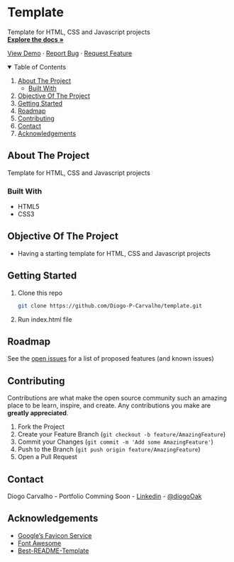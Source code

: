 # Template

Template for HTML, CSS and Javascript projects
<br>
<a href="https://github.com/Diogo-P-Carvalho/template/blob/main/README.md"><strong>Explore the docs »</strong></a>

<a href="#">View Demo</a>
·
<a href="https://github.com/Diogo-P-Carvalho/template/issues">Report Bug</a>
·
<a href="https://github.com/Diogo-P-Carvalho/template/issues">Request Feature</a>

<!-- TABLE OF CONTENTS -->
<details open="open">
  <summary>Table of Contents</summary>
  <ol>
    <li>
      <a href="#about-the-project">About The Project</a>
      <ul>
        <li><a href="#built-with">Built With</a></li>
      </ul>
    </li>
    <li>
        <a href="#objective-of-the-project">Objective Of The Project</a>
    </li>
    <li>
      <a href="#getting-started">Getting Started</a>      
    </li>
    <li><a href="#roadmap">Roadmap</a></li>
    <li><a href="#contributing">Contributing</a></li>
    <li><a href="#contact">Contact</a></li>
    <li><a href="#acknowledgements">Acknowledgements</a></li>
  </ol>
</details>

<!-- ABOUT THE PROJECT -->
## About The Project

Template for HTML, CSS and Javascript projects

### Built With

- HTML5
- CSS3

<!-- OBJECTIVE OF THE PROJECT -->
## Objective Of The Project

- Having a starting template for HTML, CSS and Javascript projects

<!-- GETTING STARTED -->
## Getting Started

1. Clone this repo
   ```sh
   git clone https://github.com/Diogo-P-Carvalho/template.git
   ```
2. Run index.html file

<!-- ROADMAP -->
## Roadmap

See the [open issues](https://github.com/Diogo-P-Carvalho/template/issues) for a list of proposed features (and known issues)

<!-- CONTRIBUTING -->
## Contributing

Contributions are what make the open source community such an amazing place to be learn, inspire, and create. Any contributions you make are **greatly appreciated**.

1. Fork the Project
2. Create your Feature Branch (`git checkout -b feature/AmazingFeature`)
3. Commit your Changes (`git commit -m 'Add some AmazingFeature'`)
4. Push to the Branch (`git push origin feature/AmazingFeature`)
5. Open a Pull Request

<!--CONTACT -->
## Contact

Diogo Carvalho - Portfolio Comming Soon - [Linkedin](www.linkedin.com/in/diogo-carvalho-83a96a14a) - [@diogoOak](https://twitter.com/diogoOak)

<!-- ACKNOWLEDGMENTS -->
## Acknowledgements
* [Google’s Favicon Service](https://www.google.com/s2/favicons?domain=zerotomastery.io)
* [Font Awesome](https://fontawesome.com)
* [Best-README-Template](https://github.com/othneildrew/Best-README-Template)

